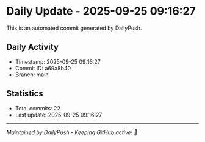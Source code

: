 # Daily Update - 2025-09-25 09:16:27

This is an automated commit generated by DailyPush.

## Daily Activity
- Timestamp: 2025-09-25 09:16:27
- Commit ID: a69a8b40
- Branch: main

## Statistics
- Total commits: 22
- Last update: 2025-09-25 09:16:27

---
*Maintained by DailyPush - Keeping GitHub active! 🚀*
